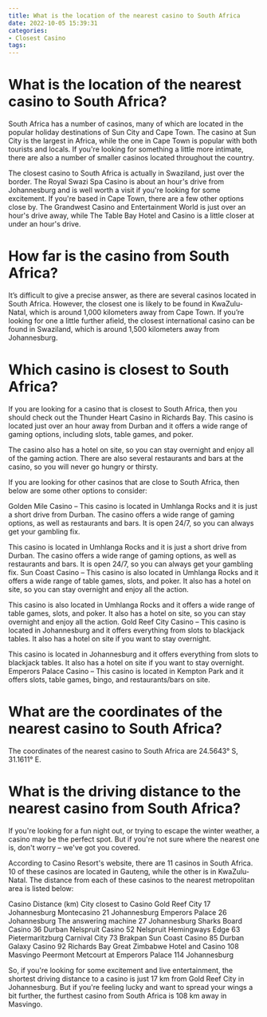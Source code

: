 ```yaml
---
title: What is the location of the nearest casino to South Africa
date: 2022-10-05 15:39:31
categories:
- Closest Casino
tags:
---
```



#  What is the location of the nearest casino to South Africa?

South Africa has a number of casinos, many of which are located in the popular holiday destinations of Sun City and Cape Town. The casino at Sun City is the largest in Africa, while the one in Cape Town is popular with both tourists and locals. If you're looking for something a little more intimate, there are also a number of smaller casinos located throughout the country.

The closest casino to South Africa is actually in Swaziland, just over the border. The Royal Swazi Spa Casino is about an hour's drive from Johannesburg and is well worth a visit if you're looking for some excitement. If you're based in Cape Town, there are a few other options close by. The Grandwest Casino and Entertainment World is just over an hour's drive away, while The Table Bay Hotel and Casino is a little closer at under an hour's drive.

#  How far is the casino from South Africa?

It’s difficult to give a precise answer, as there are several casinos located in South Africa. However, the closest one is likely to be found in KwaZulu-Natal, which is around 1,000 kilometers away from Cape Town. If you’re looking for one a little further afield, the closest international casino can be found in Swaziland, which is around 1,500 kilometers away from Johannesburg.

#  Which casino is closest to South Africa?

If you are looking for a casino that is closest to South Africa, then you should check out the Thunder Heart Casino in Richards Bay. This casino is located just over an hour away from Durban and it offers a wide range of gaming options, including slots, table games, and poker.

The casino also has a hotel on site, so you can stay overnight and enjoy all of the gaming action. There are also several restaurants and bars at the casino, so you will never go hungry or thirsty.

If you are looking for other casinos that are close to South Africa, then below are some other options to consider:

Golden Mile Casino – This casino is located in Umhlanga Rocks and it is just a short drive from Durban. The casino offers a wide range of gaming options, as well as restaurants and bars. It is open 24/7, so you can always get your gambling fix.

This casino is located in Umhlanga Rocks and it is just a short drive from Durban. The casino offers a wide range of gaming options, as well as restaurants and bars. It is open 24/7, so you can always get your gambling fix. Sun Coast Casino – This casino is also located in Umhlanga Rocks and it offers a wide range of table games, slots, and poker. It also has a hotel on site, so you can stay overnight and enjoy all the action.

This casino is also located in Umhlanga Rocks and it offers a wide range of table games, slots, and poker. It also has a hotel on site, so you can stay overnight and enjoy all the action. Gold Reef City Casino – This casino is located in Johannesburg and it offers everything from slots to blackjack tables. It also has a hotel on site if you want to stay overnight.

This casino is located in Johannesburg and it offers everything from slots to blackjack tables. It also has a hotel on site if you want to stay overnight. Emperors Palace Casino – This casino is located in Kempton Park and it offers slots, table games, bingo, and restaurants/bars on site.

#  What are the coordinates of the nearest casino to South Africa?

The coordinates of the nearest casino to South Africa are 24.5643° S, 31.1611° E.

#  What is the driving distance to the nearest casino from South Africa?

If you're looking for a fun night out, or trying to escape the winter weather, a casino may be the perfect spot. But if you're not sure where the nearest one is, don't worry – we've got you covered.

According to Casino Resort's website, there are 11 casinos in South Africa. 10 of these casinos are located in Gauteng, while the other is in KwaZulu-Natal. The distance from each of these casinos to the nearest metropolitan area is listed below:

Casino Distance (km) City closest to Casino
 Gold Reef City 17 Johannesburg Montecasino 21 Johannesburg Emperors Palace 26 Johannesburg The answering machine 27 Johannesburg Sharks Board Casino 36 Durban Nelspruit Casino  52 Nelspruit Hemingways Edge 63 Pietermaritzburg Carnival City 73 Brakpan Sun Coast Casino 85 Durban Galaxy Casino 92 Richards Bay Great Zimbabwe Hotel and Casino 108 Masvingo Peermont Metcourt at Emperors Palace 114 Johannesburg

So, if you're looking for some excitement and live entertainment, the shortest driving distance to a casino is just 17 km from Gold Reef City in Johannesburg. But if you're feeling lucky and want to spread your wings a bit further, the furthest casino from South Africa is 108 km away in Masvingo.